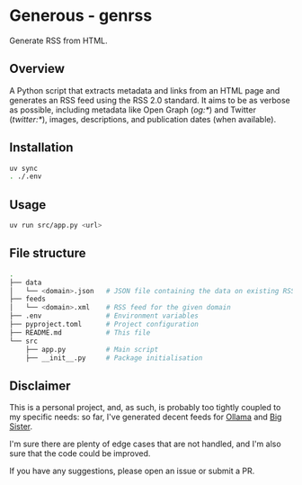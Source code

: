 # Generous - genrss

Generate RSS from HTML.

## Overview

A Python script that extracts metadata and links from an HTML page and generates an RSS feed using the RSS 2.0 standard. It aims to be as verbose as possible, including metadata like Open Graph (_og:*_) and Twitter (_twitter:*_), images, descriptions, and publication dates (when available).

## Installation

```bash
uv sync
. ./.env
```

## Usage

```bash
uv run src/app.py <url>
```

## File structure

```bash
.
├── data
│   └── <domain>.json   # JSON file containing the data on existing RSS entries for the given domain
├── feeds
│   └── <domain>.xml    # RSS feed for the given domain
├── .env                # Environment variables
├── pyproject.toml      # Project configuration
├── README.md           # This file
└── src
    ├── app.py          # Main script
    ├── __init__.py     # Package initialisation
```

## Disclaimer

This is a personal project, and, as such, is probably too tightly coupled to my specific needs: so far, I've generated decent feeds for [Ollama](https://ollama.com/blog) and [Big Sister](https://bigsister.live/blog).

I'm sure there are plenty of edge cases that are not handled, and I'm also sure that the code could be improved.

If you have any suggestions, please open an issue or submit a PR.